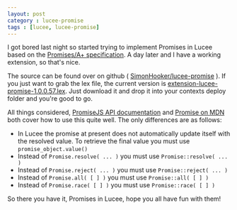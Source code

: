```yaml
---
layout: post
category : lucee-promise
tags : [lucee, lucee-promise]
---
```


I got bored last night so started trying to implement Promises in Lucee based on the [Promises/A+ specification](https://promisesaplus.com/).  A day later and I have a working extension, so that's nice.

The source can be found over on github ( [SimonHooker/lucee-promise](https://github.com/SimonHooker/lucee-promise) ).  If you just want to grab the lex file, the current version is [extension-lucee-promise-1.0.0.57.lex](https://github.com/SimonHooker/lucee-promise/blob/f5d4b14c4d513946032809c65ec1b6ecf46e7019/dist/extension-lucee-promise-1.0.0.57.lex).  Just download it and drop it into your contexts deploy folder and you're good to go.

All things considered, [PromiseJS API documentation](https://www.promisejs.org/api/) and [Promise on MDN](https://developer.mozilla.org/en-US/docs/Web/JavaScript/Reference/Global_Objects/Promise) both cover how to use this quite well.  The only differences are as follows:

* In Lucee the promise at present does not automatically update itself with the resolved value.  To retrieve the final value you must use `promise_object.value()`
* Instead of `Promise.resolve( ... )` you must use `Promise::resolve( ... )`
* Instead of `Promise.reject( ... )` you must use `Promise::reject( ... )`
* Instead of `Promise.all( [ ] )` you must use `Promise::all( [ ] )`
* Instead of `Promise.race( [ ] )` you must use `Promise::race( [ ] )`

So there you have it, Promises in Lucee, hope you all have fun with them!